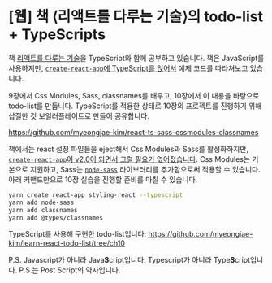 # [웹] 책 ⟨리액트를 다루는 기술⟩의 todo-list + TypeScripts

책 [리액트를 다루는 기술](http://www.kyobobook.co.kr/product/detailViewKor.laf?ejkGb=KOR&mallGb=KOR&barcode=9791160505238&orderClick=LEA&Kc=)을 TypeScript와 함께 공부하고 있습니다. 책은 JavaScript를 사용하지만, [`create-react-app`에 TypeScript를 얹어서](https://facebook.github.io/create-react-app/docs/adding-typescript) 예제 코드를 따라쳐보고 있습니다.

9장에서 Css Modules, Sass, classnames를 배우고, 10장에서 이 내용을 바탕으로 todo-list를 만듭니다. TypeScript를 적용한 상태로 10장의 프로젝트를 진행하기 위해 삽질한 것 보일러플레이트로 만들어 공유합니다.

<https://github.com/myeongjae-kim/react-ts-sass-cssmodules-classnames>

책에서는 react 설정 파일들을 eject해서 Css Modules과 Sass를 활성화하지만, [`create-react-app`이 v2.0이 되면서 그럴 필요가 없어졌습니다](https://velog.io/\@velopert/create-react-app-v2). Css Modules는 기본으로 지원하고, Sass는 [`node-sass`](https://www.npmjs.com/package/node-sass) 라이브러리를 추가함으로써 적용할 수 있습니다. 아래 커맨드만으로 10장 실습을 진행할 준비를 마칠 수 있습니다.

```bash
yarn create react-app styling-react --typescript
yarn add node-sass
yarn add classnames
yarn add @types/classnames
```

TypeScript를 사용해 구현한 todo-list입니다: <https://github.com/myeongjae-kim/learn-react-todo-list/tree/ch10>

P.S. Javascript가 아니라 Java**S**cript입니다. Typescript가 아니라 Type**S**cript입니다. P.S.는 Post Script의 약자입니다.